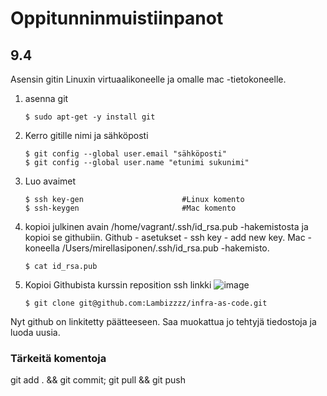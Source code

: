 # Oppitunninmuistiinpanot
## 9.4
Asensin gitin Linuxin virtuaalikoneelle ja omalle mac -tietokoneelle.
1. asenna git

       $ sudo apt-get -y install git
2. Kerro gitille nimi ja sähköposti

       $ git config --global user.email "sähköposti"
       $ git config --global user.name "etunimi sukunimi"
3. Luo avaimet

       $ ssh key-gen                      #Linux komento
       $ ssh-keygen                       #Mac komento 
5. kopioi julkinen avain /home/vagrant/.ssh/id_rsa.pub -hakemistosta ja kopioi se githubiin. Github - asetukset - ssh key - add new key. Mac -koneella /Users/mirellasiponen/.ssh/id_rsa.pub -hakemisto.
      
       $ cat id_rsa.pub
6. Kopioi Githubista kurssin reposition ssh linkki
![image](https://github.com/Lambizzzz/infra-as-code/assets/148875838/468a6534-4ff2-4fb1-85aa-49e0b535e465)

       $ git clone git@github.com:Lambizzzz/infra-as-code.git
Nyt github on linkitetty päätteeseen. Saa muokattua jo tehtyjä tiedostoja ja luoda uusia.

### Tärkeitä komentoja 

git add . && git commit; git pull && git push
